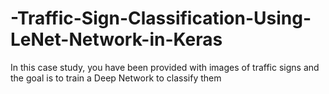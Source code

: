 # -Traffic-Sign-Classification-Using-LeNet-Network-in-Keras
 In this case study, you have been provided with images of traffic signs and the goal is to train a Deep Network to classify them
